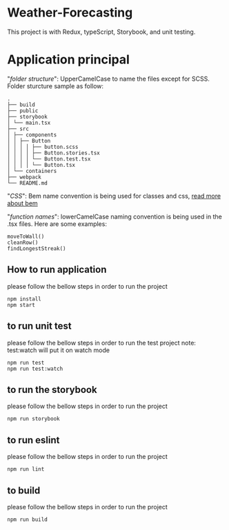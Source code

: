 # Weather-Forecasting

This project is with Redux, typeScript, Storybook, and unit testing.

# Application principal

"_folder structure_": UpperCamelCase to name the files except for SCSS. Folder sturcture sample as follow:

```
.
├── build
├── public
├── storybook
│ └── main.tsx
├── src
│ ├── components
│ │ ├── Button
│ │ │ │ ├── button.scss
│ │ │ │ ├── Button.stories.tsx
│ │ │ │ └── Button.test.tsx
│ │ │ │ └── Button.tsx
│ └── containers
├── webpack
└── README.md
```

"_CSS_": Bem name convention is being used for classes and css, [read more about bem](http://getbem.com/introduction/)

"_function names_": lowerCamelCase naming convention is being used in the .tsx files. Here are some examples:

```
moveToWall()
cleanRow()
findLongestStreak()
```

## How to run application

please follow the bellow steps in order to run the project

```
npm install
npm start

```

## to run unit test

please follow the bellow steps in order to run the test project
note: test:watch will put it on watch mode

```
npm run test
npm run test:watch

```

## to run the storybook

please follow the bellow steps in order to run the project

```
npm run storybook

```

## to run eslint

please follow the bellow steps in order to run the project

```
npm run lint

```

## to build

please follow the bellow steps in order to run the project

```
npm run build

```
